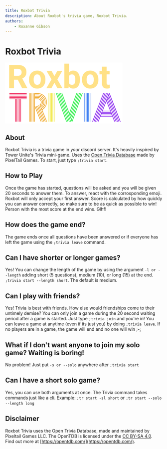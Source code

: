 ```yaml
---
title: Roxbot Trivia
description: About Roxbot's trivia game, Roxbot Trivia.
authors:
    - Roxanne Gibson
---
```


# Roxbot Trivia

![roxbottrivialogo](assets/images/roxbottriviabanner.png)

## About

Roxbot Trivia is a trivia game in *your* discord server. It's heavily inspired by Tower Unite's Trivia mini-game. Uses the [Open Trivia Database](https://opentdb.com) made by PixelTail Games. To start, just type `;trivia start`.

## How to Play

Once the game has started, questions will be asked and you will be given 20 seconds to answer them. To answer, react with the corrosponding emoji. Roxbot will only accept your first answer. Score is calculated by how quickly you can answer correctly, so make sure to be as quick as possible to win! Person with the most score at the end wins. Glhf!

## How does the game end?

The game ends once all questions have been answered or if everyone has left the game using the `;trivia leave` command.

## Can I have shorter or longer games?

Yes! You can change the length of the game by using the argument `-l or --length` adding short (5 questions), medium (10), or long (15) at the end. `;trivia start --length short`. The default is medium.

## Can I play with friends?

Yes! Trivia is best with friends. How else would friendships come to their untimely demise? You can only join a game during the 20 second waiting period after a game is started. Just type `;trivia join` and you're in! You can leave a game at anytime (even if its just you) by doing `;trivia leave`. If no players are in a game, the game will end and no one will win ;-;

## What if I don't want anyone to join my solo game? Waiting is boring!

No problem! Just put `-s or --solo` anywhere after `;trivia start`

## Can I have a short solo game?

Yes, you can use both arguments at once. The Trivia command takes commands just like a cli. Example: `;tr start -sl short` or `;tr start --solo --length long`

## Disclaimer

Roxbot Trivia uses the Open Trivia Database, made and maintained by Pixeltail Games LLC. The OpenTDB is licensed under the [CC BY-SA 4.0](https://creativecommons.org/licenses/by-sa/4.0/). Find out more at [https://opentdb.com/](https://opentdb.com/).
